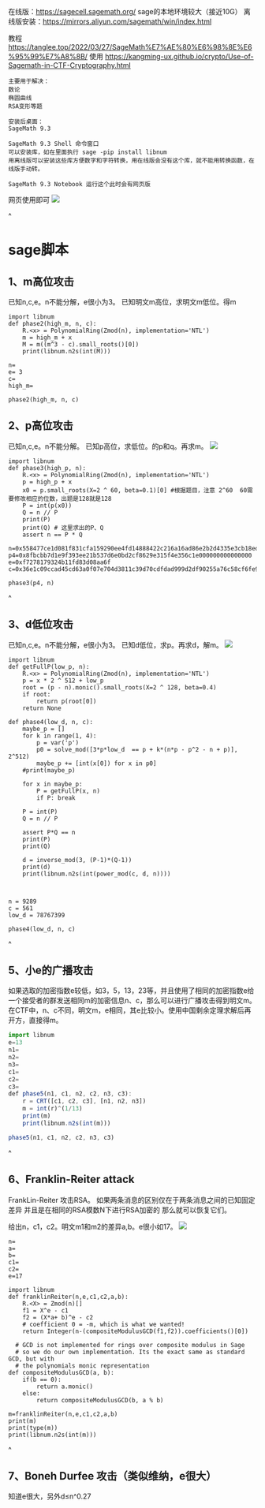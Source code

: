 在线版：<https://sagecell.sagemath.org/>
sage的本地环境较大（接近10G）
离线版安装：<https://mirrors.aliyun.com/sagemath/win/index.html>


教程
<https://tanglee.top/2022/03/27/SageMath%E7%AE%80%E6%98%8E%E6%95%99%E7%A8%8B/>
使用
<https://kangming-ux.github.io/crypto/Use-of-Sagemath-in-CTF-Cryptography.html>
```
主要用于解决：
数论
椭圆曲线
RSA变形等题
```
```
安装后桌面：
SageMath 9.3

SageMath 9.3 Shell 命令窗口
可以安装库，如在里面执行 sage -pip install libnum
用离线版可以安装这些库方便数字和字符转换，用在线版会没有这个库，就不能用转换函数，在线版手动转。

SageMath 9.3 Notebook 运行这个此时会有网页版
```
网页使用即可
![](.topwrite/assets/image_1732633628535.png)


^
# **sage脚本**

## **1、m高位攻击**
已知n,c,e。n不能分解，e很小为3。
已知明文m高位，求明文m低位。得m
```
import libnum
def phase2(high_m, n, c):
    R.<x> = PolynomialRing(Zmod(n), implementation='NTL')
    m = high_m + x
    M = m((m^3 - c).small_roots()[0])
    print(libnum.n2s(int(M)))

n= 
e= 3
c= 
high_m= 

phase2(high_m, n, c)
```


## **2、p高位攻击**
已知n,c,e。n不能分解。
已知p高位，求低位。的p和q。再求m。
![](.topwrite/assets/image_1732688825513.png)
```
import libnum
def phase3(high_p, n):
    R.<x> = PolynomialRing(Zmod(n), implementation='NTL')
    p = high_p + x
    x0 = p.small_roots(X=2 ^ 60, beta=0.1)[0] #根据题目，注意 2^60  60需要修改相应的位数，出题是128就是128
    P = int(p(x0))
    Q = n // P
    print(P)
    print(Q) # 这里求出的P、Q
    assert n == P * Q

n=0x558477ce1d081f831cfa159290ee4fd14888422c216a16ad86e2b2d4335e3cb18ed0120a955f970b17b229a8e7d0ae1b6f0c40213ad0e127eba99ae0d8a82397
p4=0x8fbcbb7d1e9f393ee21b537d6e0bd2cf8629e315f4e356c1e000000000000000
e=0xf7278179324b11fd83d08aa6f
c=0x36e1c09ccad45cd63a0f07e704d3811c39d70cdfdad999d2df90255a76c58cf6fe99ac1ab1d5d99a4ce1a2ebdbfbc49ce72df2a0b90766ff84ab0ef62068d46b

phase3(p4, n)
```


^
## **3、d低位攻击**
已知n,c,e。n不能分解，e很小为3。
已知d低位，求p。再求d，解m。
![](.topwrite/assets/image_1732690106212.png)
```
import libnum
def getFullP(low_p, n):
    R.<x> = PolynomialRing(Zmod(n), implementation='NTL')
    p = x * 2 ^ 512 + low_p
    root = (p - n).monic().small_roots(X=2 ^ 128, beta=0.4)
    if root:
        return p(root[0])
    return None

def phase4(low_d, n, c):
    maybe_p = []
    for k in range(1, 4):
        p = var('p')
        p0 = solve_mod([3*p*low_d  == p + k*(n*p - p^2 - n + p)], 2^512)
        maybe_p += [int(x[0]) for x in p0]
    #print(maybe_p)

    for x in maybe_p:
        P = getFullP(x, n)
        if P: break

    P = int(P)
    Q = n // P

    assert P*Q == n
    print(P)
    print(Q)

    d = inverse_mod(3, (P-1)*(Q-1))
    print(d)
    print(libnum.n2s(int(power_mod(c, d, n))))



n = 9289
c = 561
low_d = 78767399

phase4(low_d, n, c)
```
^
## **5、小e的广播攻击**
如果选取的加密指数e较低，如3，5，13，23等，并且使用了相同的加密指数e给一个接受者的群发送相同m的加密信息n、c，那么可以进行广播攻击得到明文m。
在CTF中，n、c不同，明文m，e相同，其e比较小。使用中国剩余定理求解后再开方，直接得m。


```javascript
import libnum
e=13
n1= 
n2= 
n3= 
c1= 
c2= 
c3= 
def phase5(n1, c1, n2, c2, n3, c3):
    r = CRT([c1, c2, c3], [n1, n2, n3])
    m = int(r)^(1/13)
    print(m)
    print(libnum.n2s(int(m)))

phase5(n1, c1, n2, c2, n3, c3)
```




^
## **6、Franklin-Reiter attack**
FrankLin-Reiter 攻击RSA。
如果两条消息的区别仅在于两条消息之间的已知固定差异
并且是在相同的RSA模数N下进行RSA加密的
那么就可以恢复它们。

给出n，c1，c2。明文m1和m2的差异a,b。e很小如17。
![](.topwrite/assets/image_1732693255858.png)

```
n=
a=
b=
c1=
c2=
e=17

import libnum
def franklinReiter(n,e,c1,c2,a,b):
    R.<X> = Zmod(n)[]
    f1 = X^e - c1
    f2 = (X*a+ b)^e - c2
    # coefficient 0 = -m, which is what we wanted!
    return Integer(n-(compositeModulusGCD(f1,f2)).coefficients()[0])

  # GCD is not implemented for rings over composite modulus in Sage
  # so we do our own implementation. Its the exact same as standard GCD, but with
  # the polynomials monic representation
def compositeModulusGCD(a, b):
    if(b == 0):
        return a.monic()
    else:
        return compositeModulusGCD(b, a % b)

m=franklinReiter(n,e,c1,c2,a,b)
print(m)
print(type(m))
print(libnum.n2s(int(m)))
```

^
## **7、Boneh Durfee 攻击（类似维纳，e很大）**
知道e很大，另外d≤n^0.27











